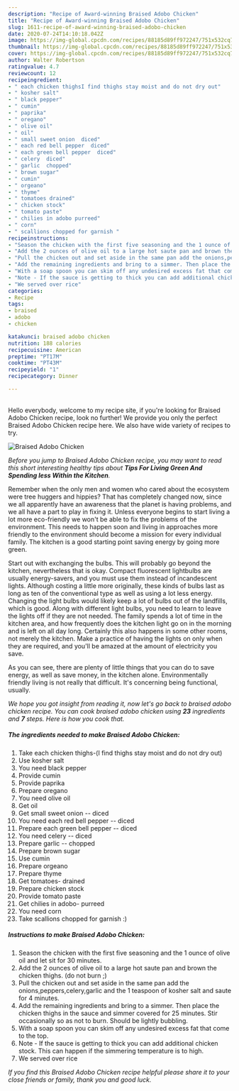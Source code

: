 ```yaml
---
description: "Recipe of Award-winning Braised Adobo Chicken"
title: "Recipe of Award-winning Braised Adobo Chicken"
slug: 1611-recipe-of-award-winning-braised-adobo-chicken
date: 2020-07-24T14:10:18.042Z
image: https://img-global.cpcdn.com/recipes/88185d89ff972247/751x532cq70/braised-adobo-chicken-recipe-main-photo.jpg
thumbnail: https://img-global.cpcdn.com/recipes/88185d89ff972247/751x532cq70/braised-adobo-chicken-recipe-main-photo.jpg
cover: https://img-global.cpcdn.com/recipes/88185d89ff972247/751x532cq70/braised-adobo-chicken-recipe-main-photo.jpg
author: Walter Robertson
ratingvalue: 4.7
reviewcount: 12
recipeingredient:
- " each chicken thighsI find thighs stay moist and do not dry out"
- " kosher salt"
- " black pepper"
- " cumin"
- " paprika"
- " oregano"
- " olive oil"
- " oil"
- " small sweet onion  diced"
- " each red bell pepper  diced"
- " each green bell pepper  diced"
- " celery  diced"
- " garlic  chopped"
- " brown sugar"
- " cumin"
- " orgeano"
- " thyme"
- " tomatoes drained"
- " chicken stock"
- " tomato paste"
- " chilies in adobo purreed"
- " corn"
- " scallions chopped for garnish "
recipeinstructions:
- "Season the chicken with the first five seasoning and the 1 ounce of olive oil and let sit for 30 minutes."
- "Add the 2 ounces of olive oil to a large hot saute pan and brown the chicken thighs. (do not burn ;)"
- "Pull the chicken out and set aside in the same pan add the onions,peppers,celery,garlic and the 1 teaspoon of kosher salt and saute for 4 minutes."
- "Add the remaining ingredients and bring to a simmer. Then place the chicken thighs in the sauce and simmer covered for 25 minutes. Stir occasionally so as not to burn. Should be lightly bubbling."
- "With a soap spoon you can skim off any undesired excess fat that come to the top."
- "Note - If the sauce is getting to thick you can add additional chicken stock. This can happen if the simmering temperature is to high."
- "We served over rice"
categories:
- Recipe
tags:
- braised
- adobo
- chicken

katakunci: braised adobo chicken 
nutrition: 188 calories
recipecuisine: American
preptime: "PT17M"
cooktime: "PT43M"
recipeyield: "1"
recipecategory: Dinner

---
```

<br>
Hello everybody, welcome to my recipe site, if you're looking for Braised Adobo Chicken recipe, look no further! We provide you only the perfect Braised Adobo Chicken recipe here. We also have wide variety of recipes to try.
<br>


![Braised Adobo Chicken](https://img-global.cpcdn.com/recipes/88185d89ff972247/751x532cq70/braised-adobo-chicken-recipe-main-photo.jpg)

<i>Before you jump to Braised Adobo Chicken recipe, you may want to read this short interesting healthy tips about 
<strong>Tips For Living Green And Spending less Within the Kitchen</strong>.</i>
</br>

Remember when the only men and women who cared about the ecosystem were tree huggers and hippies? That has completely changed now, since we all apparently have an awareness that the planet is having problems, and we all have a part to play in fixing it. Unless everyone begins to start living a lot more eco-friendly we won't be able to fix the problems of the environment. This needs to happen soon and living in approaches more friendly to the environment should become a mission for every individual family. The kitchen is a good starting point saving energy by going more green.

Start out with exchanging the bulbs. This will probably go beyond the kitchen, nevertheless that is okay. Compact fluorescent lightbulbs are usually energy-savers, and you must use them instead of incandescent lights. Although costing a little more originally, these kinds of bulbs last as long as ten of the conventional type as well as using a lot less energy. Changing the light bulbs would likely keep a lot of bulbs out of the landfills, which is good. Along with different light bulbs, you need to learn to leave the lights off if they are not needed. The family spends a lot of time in the kitchen area, and how frequently does the kitchen light go on in the morning and is left on all day long. Certainly this also happens in some other rooms, not merely the kitchen. Make a practice of having the lights on only when they are required, and you'll be amazed at the amount of electricity you save.

As you can see, there are plenty of little things that you can do to save energy, as well as save money, in the kitchen alone. Environmentally friendly living is not really that difficult. It's concerning being functional, usually.


<i>We hope you got insight from reading it, now let's go back to braised adobo chicken recipe. You can cook braised adobo chicken using <strong>23</strong> ingredients and <strong>7</strong> steps. Here is how you cook that.
</i>

##### The ingredients needed to make Braised Adobo Chicken:

1. Take  each chicken thighs-(I find thighs stay moist and do not dry out)
1. Use  kosher salt
1. You need  black pepper
1. Provide  cumin
1. Provide  paprika
1. Prepare  oregano
1. You need  olive oil
1. Get  oil
1. Get  small sweet onion -- diced
1. You need  each red bell pepper -- diced
1. Prepare  each green bell pepper -- diced
1. You need  celery -- diced
1. Prepare  garlic -- chopped
1. Prepare  brown sugar
1. Use  cumin
1. Prepare  orgeano
1. Prepare  thyme
1. Get  tomatoes- drained
1. Prepare  chicken stock
1. Provide  tomato paste
1. Get  chilies in adobo- purreed
1. You need  corn
1. Take  scallions chopped for garnish :)


##### Instructions to make Braised Adobo Chicken:

1. Season the chicken with the first five seasoning and the 1 ounce of olive oil and let sit for 30 minutes.
1. Add the 2 ounces of olive oil to a large hot saute pan and brown the chicken thighs. (do not burn ;)
1. Pull the chicken out and set aside in the same pan add the onions,peppers,celery,garlic and the 1 teaspoon of kosher salt and saute for 4 minutes.
1. Add the remaining ingredients and bring to a simmer. Then place the chicken thighs in the sauce and simmer covered for 25 minutes. Stir occasionally so as not to burn. Should be lightly bubbling.
1. With a soap spoon you can skim off any undesired excess fat that come to the top.
1. Note - If the sauce is getting to thick you can add additional chicken stock. This can happen if the simmering temperature is to high.
1. We served over rice


<i>If you find this Braised Adobo Chicken recipe helpful please share it to your close friends or family, thank you and good luck.</i>
